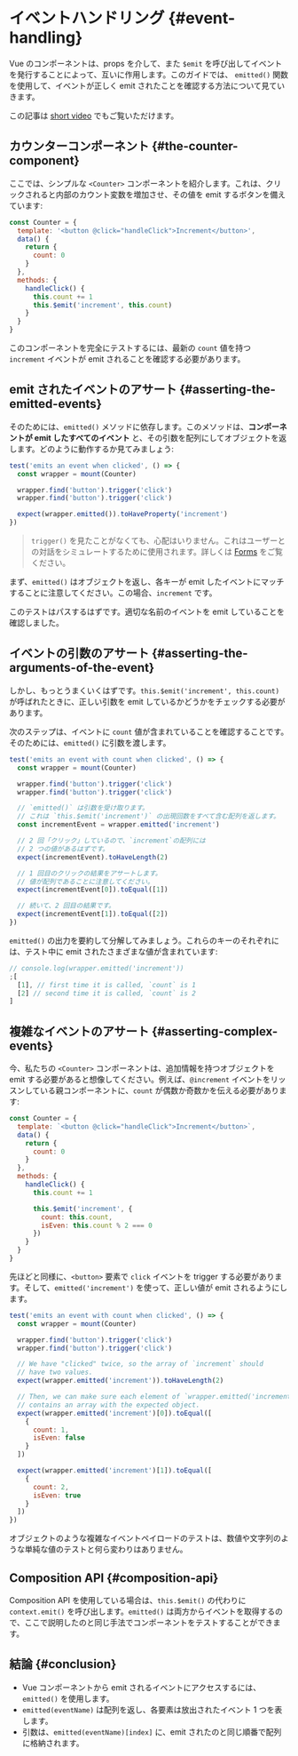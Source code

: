 # イベントハンドリング {#event-handling}

Vue のコンポーネントは、props を介して、また `$emit` を呼び出してイベントを発行することによって、互いに作用します。このガイドでは、 `emitted()` 関数を使用して、イベントが正しく emit されたことを確認する方法について見ていきます。

この記事は [short video](https://www.youtube.com/watch?v=U_j-nDur4oU&list=PLC2LZCNWKL9ahK1IoODqYxKu5aA9T5IOA&index=14) でもご覧いただけます。

## カウンターコンポーネント {#the-counter-component}

ここでは、シンプルな `<Counter>` コンポーネントを紹介します。これは、クリックされると内部のカウント変数を増加させ、その値を emit するボタンを備えています:

```js
const Counter = {
  template: '<button @click="handleClick">Increment</button>',
  data() {
    return {
      count: 0
    }
  },
  methods: {
    handleClick() {
      this.count += 1
      this.$emit('increment', this.count)
    }
  }
}
```

このコンポーネントを完全にテストするには、最新の `count` 値を持つ `increment` イベントが emit されることを確認する必要があります。

## emit されたイベントのアサート {#asserting-the-emitted-events}

そのためには、`emitted()` メソッドに依存します。このメソッドは、**コンポーネントが emit したすべてのイベント** と、その引数を配列にしてオブジェクトを返します。どのように動作するか見てみましょう:

```js
test('emits an event when clicked', () => {
  const wrapper = mount(Counter)

  wrapper.find('button').trigger('click')
  wrapper.find('button').trigger('click')

  expect(wrapper.emitted()).toHaveProperty('increment')
})
```

> `trigger()` を見たことがなくても、心配はいりません。これはユーザーとの対話をシミュレートするために使用されます。詳しくは [Forms](./forms) をご覧ください。

まず、`emitted()` はオブジェクトを返し、各キーが emit したイベントにマッチすることに注意してください。この場合、`increment` です。

このテストはパスするはずです。適切な名前のイベントを emit していることを確認しました。

## イベントの引数のアサート {#asserting-the-arguments-of-the-event}

しかし、もっとうまくいくはずです。`this.$emit('increment', this.count)` が呼ばれたときに、正しい引数を emit しているかどうかをチェックする必要があります。

次のステップは、イベントに `count` 値が含まれていることを確認することです。そのためには、`emitted()` に引数を渡します。

```js {9}
test('emits an event with count when clicked', () => {
  const wrapper = mount(Counter)

  wrapper.find('button').trigger('click')
  wrapper.find('button').trigger('click')

  // `emitted()` は引数を受け取ります。
  // これは `this.$emit('increment')` の出現回数をすべて含む配列を返します。
  const incrementEvent = wrapper.emitted('increment')

  // 2 回「クリック」しているので、`increment`の配列には
  // 2 つの値があるはずです。
  expect(incrementEvent).toHaveLength(2)

  // 1 回目のクリックの結果をアサートします。
  // 値が配列であることに注意してください。
  expect(incrementEvent[0]).toEqual([1])

  // 続いて、2 回目の結果です。
  expect(incrementEvent[1]).toEqual([2])
})
```

`emitted()` の出力を要約して分解してみましょう。これらのキーのそれぞれには、テスト中に emit されたさまざまな値が含まれています:

```js
// console.log(wrapper.emitted('increment'))
;[
  [1], // first time it is called, `count` is 1
  [2] // second time it is called, `count` is 2
]
```

## 複雑なイベントのアサート {#asserting-complex-events}

今、私たちの `<Counter>` コンポーネントは、追加情報を持つオブジェクトを emit する必要があると想像してください。例えば、`@increment` イベントをリッスンしている親コンポーネントに、`count` が偶数か奇数かを伝える必要があります:

```js {12-15}
const Counter = {
  template: `<button @click="handleClick">Increment</button>`,
  data() {
    return {
      count: 0
    }
  },
  methods: {
    handleClick() {
      this.count += 1

      this.$emit('increment', {
        count: this.count,
        isEven: this.count % 2 === 0
      })
    }
  }
}
```

先ほどと同様に、`<button>` 要素で `click` イベントを trigger する必要があります。そして、`emitted('increment')` を使って、正しい値が emit されるようにします。

```js
test('emits an event with count when clicked', () => {
  const wrapper = mount(Counter)

  wrapper.find('button').trigger('click')
  wrapper.find('button').trigger('click')

  // We have "clicked" twice, so the array of `increment` should
  // have two values.
  expect(wrapper.emitted('increment')).toHaveLength(2)

  // Then, we can make sure each element of `wrapper.emitted('increment')`
  // contains an array with the expected object.
  expect(wrapper.emitted('increment')[0]).toEqual([
    {
      count: 1,
      isEven: false
    }
  ])

  expect(wrapper.emitted('increment')[1]).toEqual([
    {
      count: 2,
      isEven: true
    }
  ])
})
```

オブジェクトのような複雑なイベントペイロードのテストは、数値や文字列のような単純な値のテストと何ら変わりはありません。

## Composition API {#composition-api}

Composition API を使用している場合は、`this.$emit()` の代わりに `context.emit()` を呼び出します。`emitted()` は両方からイベントを取得するので、ここで説明したのと同じ手法でコンポーネントをテストすることができます。

## 結論 {#conclusion}

- Vue コンポーネントから emit されるイベントにアクセスするには、`emitted()` を使用します。
- `emitted(eventName)` は配列を返し、各要素は放出されたイベント 1 つを表します。
- 引数は、`emitted(eventName)[index]` に、emit されたのと同じ順番で配列に格納されます。
